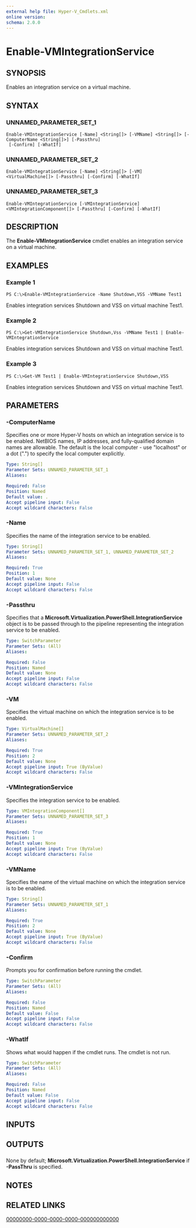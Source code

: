 ```yaml
---
external help file: Hyper-V_Cmdlets.xml
online version: 
schema: 2.0.0
---
```


# Enable-VMIntegrationService

## SYNOPSIS
Enables an integration service on a virtual machine.

## SYNTAX

### UNNAMED_PARAMETER_SET_1
```
Enable-VMIntegrationService [-Name] <String[]> [-VMName] <String[]> [-ComputerName <String[]>] [-Passthru]
 [-Confirm] [-WhatIf]
```

### UNNAMED_PARAMETER_SET_2
```
Enable-VMIntegrationService [-Name] <String[]> [-VM] <VirtualMachine[]> [-Passthru] [-Confirm] [-WhatIf]
```

### UNNAMED_PARAMETER_SET_3
```
Enable-VMIntegrationService [-VMIntegrationService] <VMIntegrationComponent[]> [-Passthru] [-Confirm] [-WhatIf]
```

## DESCRIPTION
The **Enable-VMIntegrationService** cmdlet enables an integration service on a virtual machine.

## EXAMPLES

### Example 1
```
PS C:\>Enable-VMIntegrationService -Name Shutdown,VSS -VMName Test1
```

Enables integration services Shutdown and VSS on virtual machine Test1.

### Example 2
```
PS C:\>Get-VMIntegrationService Shutdown,Vss -VMName Test1 | Enable-VMIntegrationService
```

Enables integration services Shutdown and VSS on virtual machine Test1.

### Example 3
```
PS C:\>Get-VM Test1 | Enable-VMIntegrationService Shutdown,VSS
```

Enables integration services Shutdown and VSS on virtual machine Test1.

## PARAMETERS

### -ComputerName
Specifies one or more Hyper-V hosts on which an integration service is to be enabled.
NetBIOS names, IP addresses, and fully-qualified domain names are allowable.
The default is the local computer - use "localhost" or a dot (".") to specify the local computer explicitly.

```yaml
Type: String[]
Parameter Sets: UNNAMED_PARAMETER_SET_1
Aliases: 

Required: False
Position: Named
Default value: .
Accept pipeline input: False
Accept wildcard characters: False
```

### -Name
Specifies the name of the integration service to be enabled.

```yaml
Type: String[]
Parameter Sets: UNNAMED_PARAMETER_SET_1, UNNAMED_PARAMETER_SET_2
Aliases: 

Required: True
Position: 1
Default value: None
Accept pipeline input: False
Accept wildcard characters: False
```

### -Passthru
Specifies that a **Microsoft.Virtualization.PowerShell.IntegrationService** object is to be passed through to the pipeline representing the integration service to be enabled.

```yaml
Type: SwitchParameter
Parameter Sets: (All)
Aliases: 

Required: False
Position: Named
Default value: None
Accept pipeline input: False
Accept wildcard characters: False
```

### -VM
Specifies the virtual machine on which the integration service is to be enabled.

```yaml
Type: VirtualMachine[]
Parameter Sets: UNNAMED_PARAMETER_SET_2
Aliases: 

Required: True
Position: 2
Default value: None
Accept pipeline input: True (ByValue)
Accept wildcard characters: False
```

### -VMIntegrationService
Specifies the integration service to be enabled.

```yaml
Type: VMIntegrationComponent[]
Parameter Sets: UNNAMED_PARAMETER_SET_3
Aliases: 

Required: True
Position: 1
Default value: None
Accept pipeline input: True (ByValue)
Accept wildcard characters: False
```

### -VMName
Specifies the name of the virtual machine on which the integration service is to be enabled.

```yaml
Type: String[]
Parameter Sets: UNNAMED_PARAMETER_SET_1
Aliases: 

Required: True
Position: 2
Default value: None
Accept pipeline input: True (ByValue)
Accept wildcard characters: False
```

### -Confirm
Prompts you for confirmation before running the cmdlet.

```yaml
Type: SwitchParameter
Parameter Sets: (All)
Aliases: 

Required: False
Position: Named
Default value: False
Accept pipeline input: False
Accept wildcard characters: False
```

### -WhatIf
Shows what would happen if the cmdlet runs.
The cmdlet is not run.

```yaml
Type: SwitchParameter
Parameter Sets: (All)
Aliases: 

Required: False
Position: Named
Default value: False
Accept pipeline input: False
Accept wildcard characters: False
```

## INPUTS

## OUTPUTS

### 
None by default; **Microsoft.Virtualization.PowerShell.IntegrationService** if **-PassThru** is specified.

## NOTES

## RELATED LINKS

[00000000-0000-0000-0000-000000000000](00000000-0000-0000-0000-000000000000)

